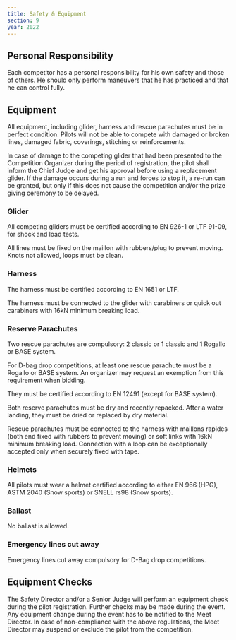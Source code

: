 ```yaml
---
title: Safety & Equipment
section: 9
year: 2022
---
```


## Personal Responsibility

Each competitor has a personal responsibility for his own safety and those of others. He should only perform maneuvers that he has practiced and that he can control fully.

## Equipment

All equipment, including glider, harness and rescue parachutes must be in perfect condition. Pilots will not be able to compete with damaged or broken lines, damaged fabric, coverings, stitching or reinforcements.

In case of damage to the competing glider that had been presented to the Competition Organizer during the period of registration, the pilot shall inform the Chief Judge and get his approval before using a replacement glider. If the damage occurs during a run and forces to stop it, a re-run can be granted, but only if this does not cause the competition and/or the prize giving ceremony to be delayed.

### Glider

All competing gliders must be certified according to EN 926-1 or LTF 91-09, for shock and load tests.

All lines must be fixed on the maillon with rubbers/plug to prevent moving. Knots not allowed, loops must be clean.

### Harness

The harness must be certified according to EN 1651 or LTF.

The harness must be connected to the glider with carabiners or quick out carabiners with 16kN minimum breaking load.

### Reserve Parachutes

Two rescue parachutes are compulsory: 2 classic or 1 classic and 1 Rogallo or BASE system.

For D-bag drop competitions, at least one rescue parachute must be a Rogallo or BASE system. An organizer may request an exemption from this requirement when bidding.

They must be certified according to EN 12491 (except for BASE system).

Both reserve parachutes must be dry and recently repacked. After a water landing, they must be dried or replaced by dry material.

Rescue parachutes must be connected to the harness with maillons rapides (both end fixed with rubbers to prevent moving) or soft links with 16kN minimum breaking load. Connection with a loop can be exceptionally accepted only when securely fixed with tape.

### Helmets

All pilots must wear a helmet certified according to either EN 966 (HPG), ASTM 2040 (Snow sports) or SNELL rs98 (Snow sports).

### Ballast

No ballast is allowed.

### Emergency lines cut away

Emergency lines cut away compulsory for D-Bag drop competitions.

## Equipment Checks

The Safety Director and/or a Senior Judge will perform an equipment check during the pilot registration. Further checks may be made during the event. Any equipment change during the event has to be notified to the Meet Director. In case of non-compliance with the above regulations, the Meet Director may suspend or exclude the pilot from the competition.
